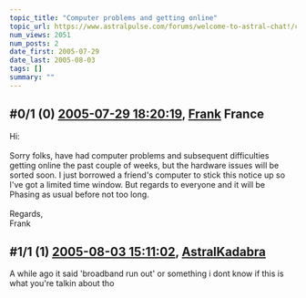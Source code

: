 ```yaml
---
topic_title: "Computer problems and getting online"
topic_url: https://www.astralpulse.com/forums/welcome-to-astral-chat!/computer-problems-and-getting-online
num_views: 2051
num_posts: 2
date_first: 2005-07-29
date_last: 2005-08-03
tags: []
summary: ""
---
```


## \#0/1 (0) [2005-07-29 18:20:19](https://www.astralpulse.com/forums/index.php?msg=171592), [Frank](https://www.astralpulse.com/forums/profile/?u=359) France ##
<section>
Hi:
<br>
<br>
Sorry folks, have had computer problems and subsequent difficulties getting online the past couple of weeks, but the hardware issues will be sorted soon. I just borrowed a friend's computer to stick this notice up so I've got a limited time window. But regards to everyone and it will be Phasing as usual before not too long.
<br>
<br>
Regards,
<br>
Frank
</section>

## \#1/1 (1) [2005-08-03 15:11:02](https://www.astralpulse.com/forums/index.php?msg=172034), [AstralKadabra](https://www.astralpulse.com/forums/profile/?u=9335)  ##
<section>
A while ago it said 'broadband run out' or something i dont know if this is what you're talkin about tho
</section>